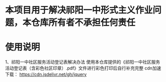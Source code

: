 # 本项目用于解决祁阳一中形式主义作业问题，本仓库所有者不承担任何责任
# 使用说明
1、祁阳一中社区服务活动登记表解决办法
使用本仓库提供的《祁阳一中社区服务活动登记表（含彩色社区印章）.pdf》文件进行彩色打印后自行补充完整
cdn加速下载： https://cdn.jsdelivr.net/gh/jquery
